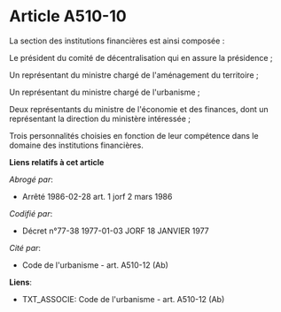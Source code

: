 # Article A510-10

La section des institutions financières est ainsi composée :

Le président du comité de décentralisation qui en assure la présidence ;

Un représentant du ministre chargé de l'aménagement du territoire ;

Un représentant du ministre chargé de l'urbanisme ;

Deux représentants du ministre de l'économie et des finances, dont un représentant la direction du ministère intéressée ;

Trois personnalités choisies en fonction de leur compétence dans le domaine des institutions financières.

**Liens relatifs à cet article**

_Abrogé par_:

  - Arrêté 1986-02-28 art. 1 jorf 2 mars 1986

_Codifié par_:

  - Décret n°77-38 1977-01-03 JORF 18 JANVIER 1977

_Cité par_:

  - Code de l'urbanisme - art. A510-12 (Ab)

**Liens**:

  - TXT_ASSOCIE: Code de l'urbanisme - art. A510-12 (Ab)
